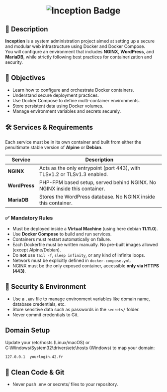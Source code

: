 ##
<h1 align="center">
  <img src="https://raw.githubusercontent.com/ayogun/42-project-badges/refs/heads/main/badges/inceptione.png" alt="Inception Badge">
</h1>

## 📌 Description

**Inception** is a system administration project aimed at setting up a secure and modular web infrastructure using Docker and Docker Compose.  
You will configure an environment that includes **NGINX**, **WordPress**, and **MariaDB**, while strictly following best practices for containerization and security.

## 🎯 Objectives

- Learn how to configure and orchestrate Docker containers.
- Understand secure deployment practices.
- Use Docker Compose to define multi-container environments.
- Store persistent data using Docker volumes.
- Manage environment variables and secrets securely.

## 🛠️ Services & Requirements

Each service must be in its own container and built from either the penultimate stable version of **Alpine** or **Debian**.

| Service       | Description                                                                 |
|---------------|-----------------------------------------------------------------------------|
| **NGINX**     | Acts as the only entrypoint (port 443), with TLSv1.2 or TLSv1.3 enabled.    |
| **WordPress** | PHP-FPM based setup, served behind NGINX. No NGINX inside this container.   |
| **MariaDB**   | Stores the WordPress database. No NGINX inside this container.              |

### ✅ Mandatory Rules

- Must be deployed inside a **Virtual Machine** (using here debian **11.11.0**).
- Use **Docker Compose** to build and run services.
- Containers must restart automatically on failure.
- Each Dockerfile must be written manually. No pre-built images allowed (except Alpine/Debian).
- Do **not** use `tail -f`, `sleep infinity`, or any kind of infinite loops.
- Network must be explicitly defined in `docker-compose.yml`.
- NGINX must be the only exposed container, accessible **only via HTTPS (443)**.

## 🔐 Security & Environment

- Use a `.env` file to manage environment variables like domain name, database credentials, etc.
- Store sensitive data such as passwords in the `secrets/` folder.
- Never commit credentials to Git.

## Domain Setup

Update your /etc/hosts (Linux/macOS) or C:\Windows\System32\drivers\etc\hosts (Windows) to map your domain:
```bash
127.0.0.1  yourlogin.42.fr
```

## 🧹 Clean Code & Git

- Never push .env or secrets/ files to your repository.
